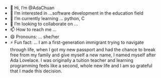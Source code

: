 - 👋 Hi, I’m @AdaChuan
- 👀 I’m interested in ...software development in the education field
- 🌱 I’m currently learning ... python, C
- 💞️ I’m looking to collaborate on ... 
- 📫 How to reach me ...
- 😄 Pronouns: ... she/her
- ⚡ Fun fact: ... I am a first-generation immigrant trying to navigate through life, when I got my new passport and had the chance to break free from my family and give myself a new name, I named myself after Ada Lovelace. I was originally a tuition teacher and learning programming feels like a second, whole new life and I am so grateful that I made this decision.

<!---
AdaChuan/AdaChuan is a ✨ special ✨ repository because its `README.md` (this file) appears on your GitHub profile.
You can click the Preview link to take a look at your changes.
--->
